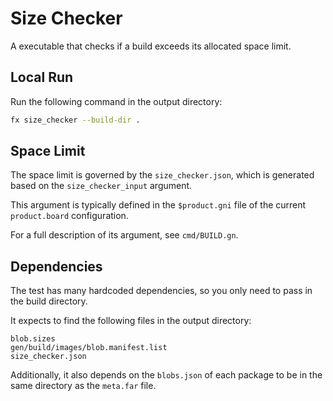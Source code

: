 # Size Checker
A executable that checks if a build exceeds its allocated space limit.


## Local Run
Run the following command in the output directory:

```bash
fx size_checker --build-dir .
```

## Space Limit
The space limit is governed by the `size_checker.json`, which is generated based on the `size_checker_input` argument.

This argument is typically defined in the `$product.gni` file of the current `product.board` configuration.

For a full description of its argument, see `cmd/BUILD.gn`.

## Dependencies

The test has many hardcoded dependencies, so you only need to pass in the build directory.

It expects to find the following files in the output directory:

```
blob.sizes
gen/build/images/blob.manifest.list
size_checker.json
```

Additionally, it also depends on the `blobs.json` of each package to be in the same directory as the `meta.far` file.
